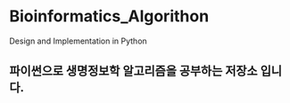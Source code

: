 # Bioinformatics_Algorithon
 Design and Implementation in Python 

## 파이썬으로 생명정보학 알고리즘을 공부하는 저장소 입니다.

